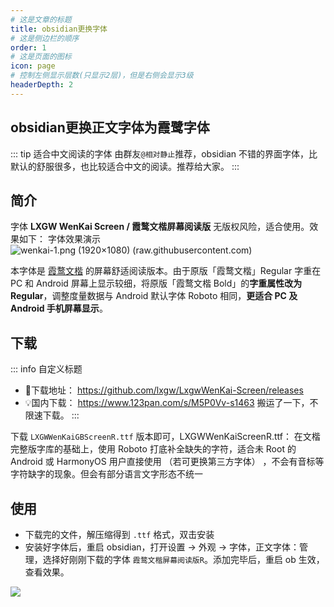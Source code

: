 ```yaml
---
# 这是文章的标题
title: obsidian更换字体
# 这是侧边栏的顺序
order: 1
# 这是页面的图标
icon: page
# 控制左侧显示层数(只显示2层)，但是右侧会显示3级
headerDepth: 2
---
```

## obsidian更换正文字体为霞鹭字体

::: tip 适合中文阅读的字体
由群友`@相对静止`推荐，obsidian 不错的界面字体，比默认的舒服很多，也比较适合中文的阅读。推荐给大家。
:::
## 简介
字体 **LXGW WenKai Screen / 霞鹜文楷屏幕阅读版** 无版权风险，适合使用。效果如下：
字体效果演示  
![wenkai-1.png (1920×1080) (raw.githubusercontent.com)](https://raw.githubusercontent.com/lxgw/LxgwWenKai/main/documentation/wenkai-1.png)

本字体是 [霞鹜文楷](https://github.com/lxgw/LxgwWenKai) 的屏幕舒适阅读版本。由于原版「霞鹜文楷」Regular 字重在 PC 和 Android 屏幕上显示较细，将原版「霞鹜文楷 Bold」的**字重属性改为 Regular**，调整度量数据与 Android 默认字体 Roboto 相同，**更适合 PC 及 Android 手机屏幕显示**。
## 下载
::: info 自定义标题
- 💾下载地址： https://github.com/lxgw/LxgwWenKai-Screen/releases
- 💡国内下载： https://www.123pan.com/s/M5P0Vv-s1463 搬运了一下，不限速下载。
:::


下载 `LXGWWenKaiGBScreenR.ttf` 版本即可，LXGWWenKaiScreenR.ttf： 在文楷完整版字库的基础上，使用 Roboto 打底补全缺失的字符，适合未 Root 的 Android 或 HarmonyOS 用户直接使用 （若可更换第三方字体） ，不会有音标等字符缺字的现象。但会有部分语言文字形态不统一

## 使用
- 下载完的文件，解压缩得到 `.ttf` 格式，双击安装
- 安装好字体后，重启 obsidian，打开设置 → 外观 → 字体，正文字体：管理，选择好刚刚下载的字体 `霞鹜文楷屏幕阅读版R`。添加完毕后，重启 ob 生效，查看效果。

![](https://camo.githubusercontent.com/3ee64cb64d52f5c68ccf3b0772aa8812b44e789640b686e2064a247b68684bca/68747470733a2f2f73332e626d702e6f76682f696d67732f323032312f31302f616266656437616565383436366265302e706e67)
